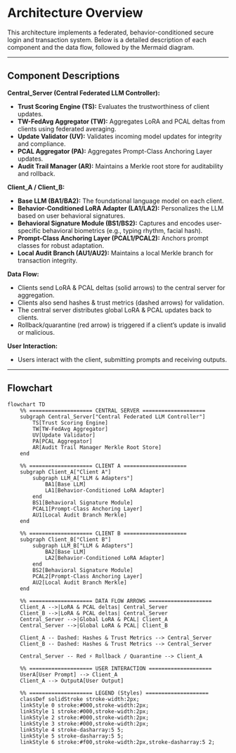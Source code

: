 # Architecture Overview

This architecture implements a federated, behavior-conditioned secure login and transaction system. Below is a detailed description of each component and the data flow, followed by the Mermaid diagram.

---

## Component Descriptions

**Central_Server (Central Federated LLM Controller):**
- **Trust Scoring Engine (TS):** Evaluates the trustworthiness of client updates.
- **TW-FedAvg Aggregator (TW):** Aggregates LoRA and PCAL deltas from clients using federated averaging.
- **Update Validator (UV):** Validates incoming model updates for integrity and compliance.
- **PCAL Aggregator (PA):** Aggregates Prompt-Class Anchoring Layer updates.
- **Audit Trail Manager (AR):** Maintains a Merkle root store for auditability and rollback.

**Client_A / Client_B:**
- **Base LLM (BA1/BA2):** The foundational language model on each client.
- **Behavior-Conditioned LoRA Adapter (LA1/LA2):** Personalizes the LLM based on user behavioral signatures.
- **Behavioral Signature Module (BS1/BS2):** Captures and encodes user-specific behavioral biometrics (e.g., typing rhythm, facial hash).
- **Prompt-Class Anchoring Layer (PCAL1/PCAL2):** Anchors prompt classes for robust adaptation.
- **Local Audit Branch (AU1/AU2):** Maintains a local Merkle branch for transaction integrity.

**Data Flow:**
- Clients send LoRA & PCAL deltas (solid arrows) to the central server for aggregation.
- Clients also send hashes & trust metrics (dashed arrows) for validation.
- The central server distributes global LoRA & PCAL updates back to clients.
- Rollback/quarantine (red arrow) is triggered if a client’s update is invalid or malicious.

**User Interaction:**
- Users interact with the client, submitting prompts and receiving outputs.

---

## Flowchart

```mermaid
flowchart TD
    %% ==================== CENTRAL SERVER ====================
    subgraph Central_Server["Central Federated LLM Controller"]
        TS[Trust Scoring Engine]
        TW[TW-FedAvg Aggregator]
        UV[Update Validator]
        PA[PCAL Aggregator]
        AR[Audit Trail Manager Merkle Root Store]
    end

    %% ==================== CLIENT A ====================
    subgraph Client_A["Client A"]
        subgraph LLM_A["LLM & Adapters"]
            BA1[Base LLM]
            LA1[Behavior-Conditioned LoRA Adapter]
        end
        BS1[Behavioral Signature Module]
        PCAL1[Prompt-Class Anchoring Layer]
        AU1[Local Audit Branch Merkle]
    end

    %% ==================== CLIENT B ====================
    subgraph Client_B["Client B"]
        subgraph LLM_B["LLM & Adapters"]
            BA2[Base LLM]
            LA2[Behavior-Conditioned LoRA Adapter]
        end
        BS2[Behavioral Signature Module]
        PCAL2[Prompt-Class Anchoring Layer]
        AU2[Local Audit Branch Merkle]
    end

    %% ==================== DATA FLOW ARROWS ====================
    Client_A -->|LoRA & PCAL deltas| Central_Server
    Client_B -->|LoRA & PCAL deltas| Central_Server
    Central_Server -->|Global LoRA & PCAL| Client_A
    Central_Server -->|Global LoRA & PCAL| Client_B

    Client_A -- Dashed: Hashes & Trust Metrics --> Central_Server
    Client_B -- Dashed: Hashes & Trust Metrics --> Central_Server

    Central_Server -- Red ⚡ Rollback / Quarantine --> Client_A

    %% ==================== USER INTERACTION ====================
    UserA[User Prompt] --> Client_A
    Client_A --> OutputA[User Output]

    %% ==================== LEGEND (Styles) ====================
    classDef solidStroke stroke-width:2px;
    linkStyle 0 stroke:#000,stroke-width:2px;
    linkStyle 1 stroke:#000,stroke-width:2px;
    linkStyle 2 stroke:#000,stroke-width:2px;
    linkStyle 3 stroke:#000,stroke-width:2px;
    linkStyle 4 stroke-dasharray:5 5;
    linkStyle 5 stroke-dasharray:5 5;
    linkStyle 6 stroke:#f00,stroke-width:2px,stroke-dasharray:5 2;
```